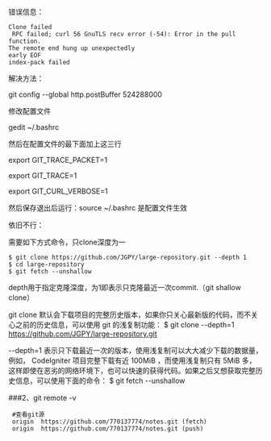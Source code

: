 错误信息：
```
Clone failed
 RPC failed; curl 56 GnuTLS recv error (-54): Error in the pull function.
The remote end hung up unexpectedly
early EOF
index-pack failed
```
解决方法：

git config --global http.postBuffer 524288000

修改配置文件

gedit ~/.bashrc

然后在配置文件的最下面加上这三行

export GIT_TRACE_PACKET=1

export GIT_TRACE=1

export GIT_CURL_VERBOSE=1

然后保存退出后运行：source ~/.bashrc  是配置文件生效
 
依旧不行：

需要如下方式命令，只clone深度为一
```
$ git clone https://github.com/JGPY/large-repository.git --depth 1
$ cd large-repository
$ git fetch --unshallow
```
depth用于指定克隆深度，为1即表示只克隆最近一次commit.（git shallow clone）

git clone 默认会下载项目的完整历史版本，如果你只关心最新版的代码，而不关心之前的历史信息，可以使用 git 的浅复制功能：
$ git clone --depth=1 https://github.com/JGPY/large-repository.git

--depth=1 表示只下载最近一次的版本，使用浅复制可以大大减少下载的数据量，例如， CodeIgniter 项目完整下载有近 100MiB ，而使用浅复制只有 5MiB 多，这样即使在恶劣的网络环境下，也可以快速的获得代码。如果之后又想获取完整历史信息，可以使用下面的命令：
$ git fetch --unshallow

###2、git remote -v
```
 #查看git源
 origin  https://github.com/770137774/notes.git (fetch)
 origin  https://github.com/770137774/notes.git (push)

```
